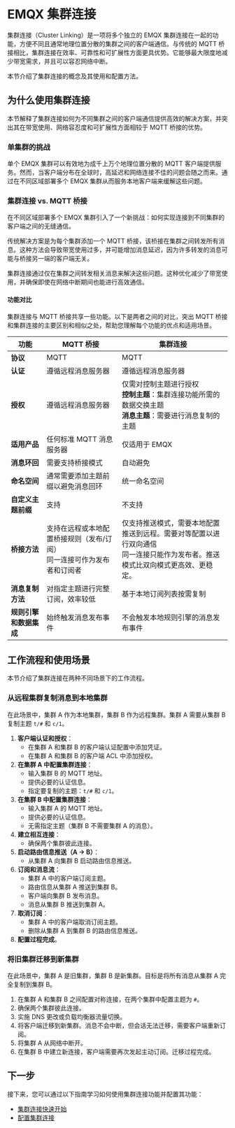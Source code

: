 # EMQX 集群连接

集群连接（Cluster Linking）是一项将多个独立的 EMQX 集群连接在一起的功能，方便不同且通常地理位置分散的集群之间的客户端通信。与传统的 MQTT 桥接相比，集群连接在效率、可靠性和可扩展性方面更具优势。它能够最大限度地减少带宽需求，并且可以容忍网络中断。

本节介绍了集群连接的概念及其使用和配置方法。

## 为什么使用集群连接

本节解释了集群连接如何为不同集群之间的客户端通信提供高效的解决方案，并突出其在带宽使用、网络容忍度和可扩展性方面相较于 MQTT 桥接的优势。

### 单集群的挑战

单个 EMQX 集群可以有效地为成千上万个地理位置分散的 MQTT 客户端提供服务。然而，当客户端分布在全球时，高延迟和网络连接不佳的问题会随之而来。通过在不同区域部署多个 EMQX 集群从而服务本地客户端来缓解这些问题。

### 集群连接 vs. MQTT 桥接

在不同区域部署多个 EMQX 集群引入了一个新挑战：如何实现连接到不同集群的客户端之间的无缝通信。

传统解决方案是为每个集群添加一个 MQTT 桥接，该桥接在集群之间转发所有消息。这种方法会导致带宽使用过多，并可能增加消息延迟，因为许多转发的消息可能与桥接另一端的客户端无关。

集群连接通过仅在集群之间转发相关消息来解决这些问题。这种优化减少了带宽使用，并确保即使在网络中断期间也能进行高效通信。

#### 功能对比

集群连接与 MQTT 桥接共享一些功能。以下是两者之间的对比，突出 MQTT 桥接和集群连接的主要区别和相似之处，帮助您理解每个功能的优点和适用场景。

| 功能                   | MQTT 桥接                                                    | 集群连接                                                     |
| ---------------------- | ------------------------------------------------------------ | ------------------------------------------------------------ |
| **协议**               | MQTT                                                         | MQTT                                                         |
| **认证**               | 遵循远程消息服务器                                           | 遵循远程消息服务器                                           |
| **授权**               | 遵循远程消息服务器                                           | 仅需对控制主题进行授权<br />**控制主题**：集群连接功能所需的数据交换主题<br />**消息主题**：需要进行消息复制的主题 |
| **适用产品**           | 任何标准 MQTT 消息服务器                                     | 仅适用于 EMQX                                                |
| **消息环回**           | 需要支持桥接模式                                             | 自动避免                                                     |
| **命名空间**           | 通常需要添加主题前缀以避免消息回环                           | 统一命名空间                                                 |
| **自定义主题前缀**     | 支持                                                         | 不支持                                                       |
| **桥接方法**           | 支持在远程或本地配置桥接规则（发布/订阅）<br />同一连接可作为发布者和订阅者 | 仅支持推送模式，需要本地配置推送到远程。需要对等配置以进行双向通信<br />同一连接只能作为发布者。推送模式比双向模式更高效、更稳定。 |
| **消息复制方法**       | 对指定主题进行完整订阅，效率较低                             | 基于本地订阅列表按需复制                                     |
| **规则引擎和数据集成** | 始终触发消息发布事件                                         | 不会触发本地规则引擎的消息发布事件                           |

## 工作流程和使用场景

本节介绍了集群连接在两种不同场景下的工作流程。

### 从远程集群复制消息到本地集群

在此场景中，集群 A 作为本地集群，集群 B 作为远程集群。集群 A 需要从集群 B 复制主题 `t/#` 和 `c/1`。

1. **客户端认证和授权**：
   - 在集群 A 和集群 B 的客户端认证配置中添加凭证。
   - 在集群 A 和集群 B 的客户端 ACL 中添加授权。
2. **在集群 A 中配置集群连接**：
   - 输入集群 B 的 MQTT 地址。
   - 提供必要的认证信息。
   - 指定要复制的主题：`t/#` 和 `c/1`。
3. **在集群 B 中配置集群连接**：
   - 输入集群 A 的 MQTT 地址。
   - 提供必要的认证信息。
   - 无需指定主题（集群 B 不需要集群 A 的消息）。
4. **建立相互连接**：
   - 确保两个集群彼此连接。
5. **启动路由信息推送（A → B）**：
   - 从集群 A 向集群 B 启动路由信息推送。
6. **订阅和消息流**：
   - 集群 A 中的客户端订阅主题。
   - 路由信息从集群 A 推送到集群 B。
   - 客户端向集群 B 发布消息。
   - 消息从集群 B 推送到集群 A。
7. **取消订阅**：
   - 集群 A 中的客户端取消订阅主题。
   - 删除从集群 A 到集群 B 的路由信息推送。
8. **配置过程完成**。

### 将旧集群迁移到新集群

在此场景中，集群 A 是旧集群，集群 B 是新集群。目标是将所有消息从集群 A 完全复制到集群 B。

1. 在集群 A 和集群 B 之间配置对称连接，在两个集群中配置主题为 `#`。
2. 确保两个集群彼此连接。
3. 实施 DNS 更改或负载均衡器流量切换。
4. 将客户端迁移到新集群。消息不会中断，但会话无法迁移，需要客户端重新订阅。
5. 将集群 A 从网络中断开。
6. 在集群 B 中建立新连接，客户端需要再次发起主动订阅。迁移过程完成。

## 下一步

接下来，您可以通过以下指南学习如何使用集群连接功能并配置其功能：

- [集群连接快速开始](./quick-start.md)
- [配置集群连接](./configuration.md)
